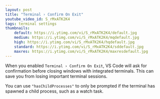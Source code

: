 ```yaml
---
layout: post
title: "Terminal › Confirm On Exit"
youtube_video_id: S_rMxATK2K4
tags: terminal settings
thumbnails:
    default: https://i.ytimg.com/vi/S_rMxATK2K4/default.jpg
    medium: https://i.ytimg.com/vi/S_rMxATK2K4/mqdefault.jpg
    high: https://i.ytimg.com/vi/S_rMxATK2K4/hqdefault.jpg
    standard: https://i.ytimg.com/vi/S_rMxATK2K4/sddefault.jpg
    maxres: https://i.ytimg.com/vi/S_rMxATK2K4/maxresdefault.jpg
---
```


When you enabled `Terminal › Confirm On Exit`, VS Code will ask for confirmation before closing windows with integrated terminals. This can save you from losing important terminal sessions.

You can use `"hasChildProcesses"` to only be prompted if the terminal has spawned a child process, such as a watch task.
